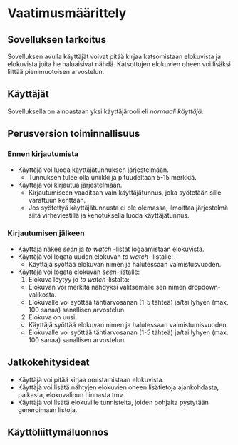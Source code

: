# Vaatimusmäärittely

## Sovelluksen tarkoitus

Sovelluksen avulla käyttäjät voivat pitää kirjaa katsomistaan elokuvista ja elokuvista joita he haluaisivat nähdä. Katsottujen elokuvien oheen voi lisäksi liittää pienimuotoisen arvostelun.

## Käyttäjät

Sovelluksella on ainoastaan yksi käyttäjärooli eli *normaali käyttäjä*. 

## Perusversion toiminnallisuus

### Ennen kirjautumista

- Käyttäjä voi luoda käyttäjätunnuksen järjestelmään.
  - Tunnuksen tulee olla uniikki ja pituudeltaan 5-15 merkkiä.
- Käyttäjä voi kirjautua järjestelmään.
  - Kirjautumiseen vaaditaan vain käyttäjätunnus, joka syötetään sille varattuun kenttään.
  - Jos syötettyä käyttäjätunnusta ei ole olemassa, ilmoittaa järjestelmä siitä virheviestillä ja kehotuksella luoda käyttäjätunnus.

### Kirjautumisen jälkeen

- Käyttäjä näkee *seen* ja *to watch* -listat logaamistaan elokuvista.
- Käyttäjä voi logata uuden elokuvan *to watch* -listalle:
  - Käyttäjä syöttää elokuvan nimen ja halutessaan valmistusvuoden.
- Käyttäjä voi logata elokuvan *seen*-listalle:
  1. Elokuva löytyy jo *to watch*-listalta:
    - Elokuvan voi merkitä nähdyksi valitsemalle sen nimen dropdown-valikosta.
    - Elokuvalle voi syöttää tähtiarvosanan (1-5 tähteä) ja/tai lyhyen (max. 100 sanaa) sanallisen arvostelun.
  2. Elokuva on uusi:
    - Käyttäjä syöttää elokuvan nimen ja halutessaan valmistumisvuoden.
    - Elokuvalle voi syöttää tähtiarvosanan (1-5 tähteä) ja/tai lyhyen (max. 100 sanaa) sanallisen arvostelun.

## Jatkokehitysideat

- Käyttäjä voi pitää kirjaa omistamistaan elokuvista.
- Käyttäjä voi lisätä nähtyjen elokuvien oheen lisätietoja ajankohdasta, paikasta, elokuvalipun hinnasta tmv.
- Käyttäjä voi lisätä elokuville tunnisteita, joiden pohjalta pystytään generoimaan listoja. 

## Käyttöliittymäluonnos